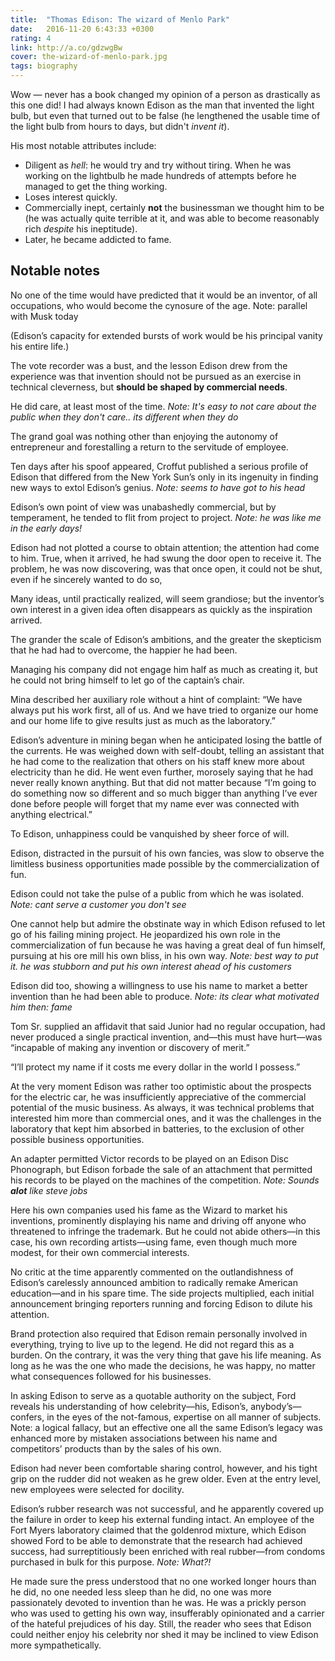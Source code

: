 ```yaml
---
title:  "Thomas Edison: The wizard of Menlo Park"
date:   2016-11-20 6:43:33 +0300
rating: 4
link: http://a.co/gdzwgBw
cover: the-wizard-of-menlo-park.jpg
tags: biography
---
```

Wow &mdash; never has a book changed my opinion of a person as drastically as this one did! I had always known Edison as the man that invented the light bulb, but even that turned out to be false (he lengthened the usable time of the light bulb from hours to days, but didn't *invent it*).

His most notable attributes include:

- Diligent as *hell*: he would try and try without tiring. When he was working on the lightbulb he made hundreds of attempts before he managed to get the thing working.
- Loses interest quickly.
- Commercially inept, certainly **not** the businessman we thought him to be (he was actually quite terrible at it, and was able to become reasonably rich *despite* his ineptitude).
- Later, he became addicted to fame.

## Notable notes

No one of the time would have predicted that it would be an inventor, of all occupations, who would become the cynosure of the age.
Note: parallel with Musk today

(Edison’s capacity for extended bursts of work would be his principal vanity his entire life.)

The vote recorder was a bust, and the lesson Edison drew from the experience was that invention should not be pursued as an exercise in technical cleverness, but **should be shaped by commercial needs**.

He did care, at least most of the time.
*Note: It's easy to not care about the public when they don't care.. its different when they do*

The grand goal was nothing other than enjoying the autonomy of entrepreneur and forestalling a return to the servitude of employee.

Ten days after his spoof appeared, Croffut published a serious profile of Edison that differed from the New York Sun’s only in its ingenuity in finding new ways to extol Edison’s genius.
*Note: seems to have got to his head*

Edison’s own point of view was unabashedly commercial, but by temperament, he tended to flit from project to project.
*Note: he was like me in the early days!*

Edison had not plotted a course to obtain attention; the attention had come to him. True, when it arrived, he had swung the door open to receive it. The problem, he was now discovering, was that once open, it could not be shut, even if he sincerely wanted to do so,

Many ideas, until practically realized, will seem grandiose; but the inventor’s own interest in a given idea often disappears as quickly as the inspiration arrived.

The grander the scale of Edison’s ambitions, and the greater the skepticism that he had had to overcome, the happier he had been.

Managing his company did not engage him half as much as creating it, but he could not bring himself to let go of the captain’s chair.

Mina described her auxiliary role without a hint of complaint: “We have always put his work first, all of us. And we have tried to organize our home and our home life to give results just as much as the laboratory.”

Edison’s adventure in mining began when he anticipated losing the battle of the currents. He was weighed down with self-doubt, telling an assistant that he had come to the realization that others on his staff knew more about electricity than he did. He went even further, morosely saying that he had never really known anything. But that did not matter because “I’m going to do something now so different and so much bigger than anything I’ve ever done before people will forget that my name ever was connected with anything electrical.”

To Edison, unhappiness could be vanquished by sheer force of will.

Edison, distracted in the pursuit of his own fancies, was slow to observe the limitless business opportunities made possible by the commercialization of fun.

Edison could not take the pulse of a public from which he was isolated.
*Note: cant serve a customer you don't see*

One cannot help but admire the obstinate way in which Edison refused to let go of his failing mining project. He jeopardized his own role in the commercialization of fun because he was having a great deal of fun himself, pursuing at his ore mill his own bliss, in his own way.
*Note: best way to put it. he was stubborn and put his own interest ahead of his customers*

Edison did too, showing a willingness to use his name to market a better invention than he had been able to produce.
*Note: its clear what motivated him then: fame*

Tom Sr. supplied an affidavit that said Junior had no regular occupation, had never produced a single practical invention, and—this must have hurt—was “incapable of making any invention or discovery of merit.”

“I’ll protect my name if it costs me every dollar in the world I possess.”

At the very moment Edison was rather too optimistic about the prospects for the electric car, he was insufficiently appreciative of the commercial potential of the music business. As always, it was technical problems that interested him more than commercial ones, and it was the challenges in the laboratory that kept him absorbed in batteries, to the exclusion of other possible business opportunities.

An adapter permitted Victor records to be played on an Edison Disc Phonograph, but Edison forbade the sale of an attachment that permitted his records to be played on the machines of the competition.
*Note: Sounds __alot__ like steve jobs*

Here his own companies used his fame as the Wizard to market his inventions, prominently displaying his name and driving off anyone who threatened to infringe the trademark. But he could not abide others—in this case, his own recording artists—using fame, even though much more modest, for their own commercial interests.

No critic at the time apparently commented on the outlandishness of Edison’s carelessly announced ambition to radically remake American education—and in his spare time. The side projects multiplied, each initial announcement bringing reporters running and forcing Edison to dilute his attention.

Brand protection also required that Edison remain personally involved in everything, trying to live up to the legend. He did not regard this as a burden. On the contrary, it was the very thing that gave his life meaning. As long as he was the one who made the decisions, he was happy, no matter what consequences followed for his businesses.

In asking Edison to serve as a quotable authority on the subject, Ford reveals his understanding of how celebrity—his, Edison’s, anybody’s—confers, in the eyes of the not-famous, expertise on all manner of subjects.
Note: a logical fallacy, but an effective one all the same
Edison’s legacy was enhanced more by mistaken associations between his name and competitors’ products than by the sales of his own.

Edison had never been comfortable sharing control, however, and his tight grip on the rudder did not weaken as he grew older. Even at the entry level, new employees were selected for docility.

Edison’s rubber research was not successful, and he apparently covered up the failure in order to keep his external funding intact. An employee of the Fort Myers laboratory claimed that the goldenrod mixture, which Edison showed Ford to be able to demonstrate that the research had achieved success, had surreptitiously been enriched with real rubber—from condoms purchased in bulk for this purpose.
*Note: What?!*

He made sure the press understood that no one worked longer hours than he did, no one needed less sleep than he did, no one was more passionately devoted to invention than he was. He was a prickly person who was used to getting his own way, insufferably opinionated and a carrier of the hateful prejudices of his day. Still, the reader who sees that Edison could neither enjoy his celebrity nor shed it may be inclined to view Edison more sympathetically.
